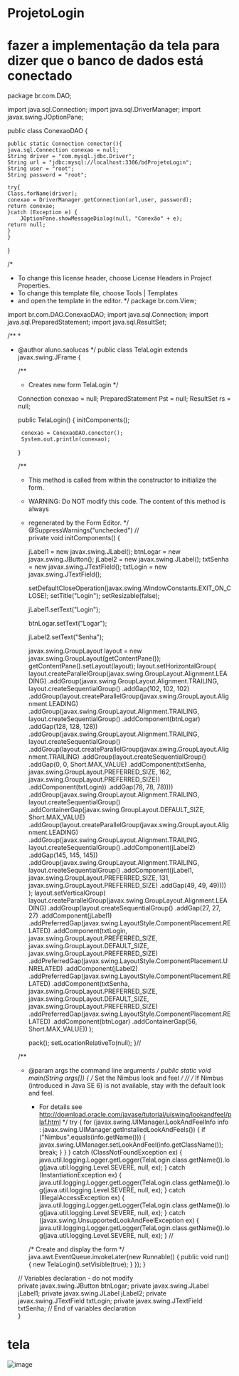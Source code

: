 # ProjetoLogin
# fazer a implementação da tela para dizer que o banco de dados está conectado


package br.com.DAO;

import java.sql.Connection;
import java.sql.DriverManager;
import javax.swing.JOptionPane;


public class ConexaoDAO {
    
    public static Connection conector(){
    java.sql.Connection conexao = null;
    String driver = "com.mysql.jdbc.Driver";
    String url = "jdbc:mysql://localhost:3306/bdProjetoLogin";
    String user = "root";
    String password = "root";
    
    try{
    Class.forName(driver);
    conexao = DriverManager.getConnection(url,user, password);
    return conexao;
    }catch (Exception e) {
        JOptionPane.showMessageDialog(null, "Conexão" + e);
    return null;
    }
    }
}


/*
 * To change this license header, choose License Headers in Project Properties.
 * To change this template file, choose Tools | Templates
 * and open the template in the editor.
 */
package br.com.View;

import br.com.DAO.ConexaoDAO;
import java.sql.Connection;
import java.sql.PreparedStatement;
import java.sql.ResultSet;

/**
 *
 * @author aluno.saolucas
 */
public class TelaLogin extends javax.swing.JFrame {
    
    

    /**
     * Creates new form TelaLogin
     */
    
    Connection conexao = null;
    PreparedStatement Pst = null;
    ResultSet rs = null;
    
    
    
    public TelaLogin() {
        initComponents();
        
        conexao = ConexaoDAO.conector();
        System.out.println(conexao);
    }

    /**
     * This method is called from within the constructor to initialize the form.
     * WARNING: Do NOT modify this code. The content of this method is always
     * regenerated by the Form Editor.
     */
    @SuppressWarnings("unchecked")
    // <editor-fold defaultstate="collapsed" desc="Generated Code">                          
    private void initComponents() {

        jLabel1 = new javax.swing.JLabel();
        btnLogar = new javax.swing.JButton();
        jLabel2 = new javax.swing.JLabel();
        txtSenha = new javax.swing.JTextField();
        txtLogin = new javax.swing.JTextField();

        setDefaultCloseOperation(javax.swing.WindowConstants.EXIT_ON_CLOSE);
        setTitle("Login");
        setResizable(false);

        jLabel1.setText("Login");

        btnLogar.setText("Logar");

        jLabel2.setText("Senha");

        javax.swing.GroupLayout layout = new javax.swing.GroupLayout(getContentPane());
        getContentPane().setLayout(layout);
        layout.setHorizontalGroup(
            layout.createParallelGroup(javax.swing.GroupLayout.Alignment.LEADING)
            .addGroup(javax.swing.GroupLayout.Alignment.TRAILING, layout.createSequentialGroup()
                .addGap(102, 102, 102)
                .addGroup(layout.createParallelGroup(javax.swing.GroupLayout.Alignment.LEADING)
                    .addGroup(javax.swing.GroupLayout.Alignment.TRAILING, layout.createSequentialGroup()
                        .addComponent(btnLogar)
                        .addGap(128, 128, 128))
                    .addGroup(javax.swing.GroupLayout.Alignment.TRAILING, layout.createSequentialGroup()
                        .addGroup(layout.createParallelGroup(javax.swing.GroupLayout.Alignment.TRAILING)
                            .addGroup(layout.createSequentialGroup()
                                .addGap(0, 0, Short.MAX_VALUE)
                                .addComponent(txtSenha, javax.swing.GroupLayout.PREFERRED_SIZE, 162, javax.swing.GroupLayout.PREFERRED_SIZE))
                            .addComponent(txtLogin))
                        .addGap(78, 78, 78))))
            .addGroup(javax.swing.GroupLayout.Alignment.TRAILING, layout.createSequentialGroup()
                .addContainerGap(javax.swing.GroupLayout.DEFAULT_SIZE, Short.MAX_VALUE)
                .addGroup(layout.createParallelGroup(javax.swing.GroupLayout.Alignment.LEADING)
                    .addGroup(javax.swing.GroupLayout.Alignment.TRAILING, layout.createSequentialGroup()
                        .addComponent(jLabel2)
                        .addGap(145, 145, 145))
                    .addGroup(javax.swing.GroupLayout.Alignment.TRAILING, layout.createSequentialGroup()
                        .addComponent(jLabel1, javax.swing.GroupLayout.PREFERRED_SIZE, 131, javax.swing.GroupLayout.PREFERRED_SIZE)
                        .addGap(49, 49, 49))))
        );
        layout.setVerticalGroup(
            layout.createParallelGroup(javax.swing.GroupLayout.Alignment.LEADING)
            .addGroup(layout.createSequentialGroup()
                .addGap(27, 27, 27)
                .addComponent(jLabel1)
                .addPreferredGap(javax.swing.LayoutStyle.ComponentPlacement.RELATED)
                .addComponent(txtLogin, javax.swing.GroupLayout.PREFERRED_SIZE, javax.swing.GroupLayout.DEFAULT_SIZE, javax.swing.GroupLayout.PREFERRED_SIZE)
                .addPreferredGap(javax.swing.LayoutStyle.ComponentPlacement.UNRELATED)
                .addComponent(jLabel2)
                .addPreferredGap(javax.swing.LayoutStyle.ComponentPlacement.RELATED)
                .addComponent(txtSenha, javax.swing.GroupLayout.PREFERRED_SIZE, javax.swing.GroupLayout.DEFAULT_SIZE, javax.swing.GroupLayout.PREFERRED_SIZE)
                .addPreferredGap(javax.swing.LayoutStyle.ComponentPlacement.RELATED)
                .addComponent(btnLogar)
                .addContainerGap(56, Short.MAX_VALUE))
        );

        pack();
        setLocationRelativeTo(null);
    }// </editor-fold>                        

    /**
     * @param args the command line arguments
     */
    public static void main(String args[]) {
        /* Set the Nimbus look and feel */
        //<editor-fold defaultstate="collapsed" desc=" Look and feel setting code (optional) ">
        /* If Nimbus (introduced in Java SE 6) is not available, stay with the default look and feel.
         * For details see http://download.oracle.com/javase/tutorial/uiswing/lookandfeel/plaf.html 
         */
        try {
            for (javax.swing.UIManager.LookAndFeelInfo info : javax.swing.UIManager.getInstalledLookAndFeels()) {
                if ("Nimbus".equals(info.getName())) {
                    javax.swing.UIManager.setLookAndFeel(info.getClassName());
                    break;
                }
            }
        } catch (ClassNotFoundException ex) {
            java.util.logging.Logger.getLogger(TelaLogin.class.getName()).log(java.util.logging.Level.SEVERE, null, ex);
        } catch (InstantiationException ex) {
            java.util.logging.Logger.getLogger(TelaLogin.class.getName()).log(java.util.logging.Level.SEVERE, null, ex);
        } catch (IllegalAccessException ex) {
            java.util.logging.Logger.getLogger(TelaLogin.class.getName()).log(java.util.logging.Level.SEVERE, null, ex);
        } catch (javax.swing.UnsupportedLookAndFeelException ex) {
            java.util.logging.Logger.getLogger(TelaLogin.class.getName()).log(java.util.logging.Level.SEVERE, null, ex);
        }
        //</editor-fold>

        /* Create and display the form */
        java.awt.EventQueue.invokeLater(new Runnable() {
            public void run() {
                new TelaLogin().setVisible(true);
            }
        });
    }

    // Variables declaration - do not modify                     
    private javax.swing.JButton btnLogar;
    private javax.swing.JLabel jLabel1;
    private javax.swing.JLabel jLabel2;
    private javax.swing.JTextField txtLogin;
    private javax.swing.JTextField txtSenha;
    // End of variables declaration                   
}

# tela 

![image](https://github.com/user-attachments/assets/b92d693c-693d-4f20-9463-6630af346ba0)

